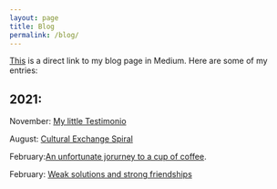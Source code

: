 ```yaml
---
layout: page
title: Blog
permalink: /blog/
---
```

[This](https://jobeltranl.medium.com/) is a direct link to my blog page in Medium. Here are some of my entries:
## 2021:
November: [My little Testimonio](https://jobeltranl.medium.com/my-little-testimonio-5fed9174b2d9)

August: [Cultural Exchange Spiral](https://jobeltranl.medium.com/cultural-exchange-spiral-6636240fe71d)

February:[An unfortunate jorurney to a cup of coffee](https://jobeltranl.medium.com/an-unfortunate-journey-to-a-cup-of-coffee-cf67514cc286).


February: [Weak solutions and strong friendships](https://jobeltranl.medium.com/weak-solutions-and-strong-friendships-9b0ed9f4cecb)
